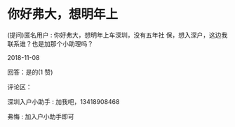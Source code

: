 # 你好弗大，想明年上

(提问)匿名用户 : 你好弗大，想明年上车深圳，没有五年社 保，想入深户，这边我联系谁？也是加那个小助理吗？

2018-11-08

回答：是的(1 赞)

评论区：

深圳入户小助手 : 加我吧，13418908468

弗悔 : 加入户小助手即可